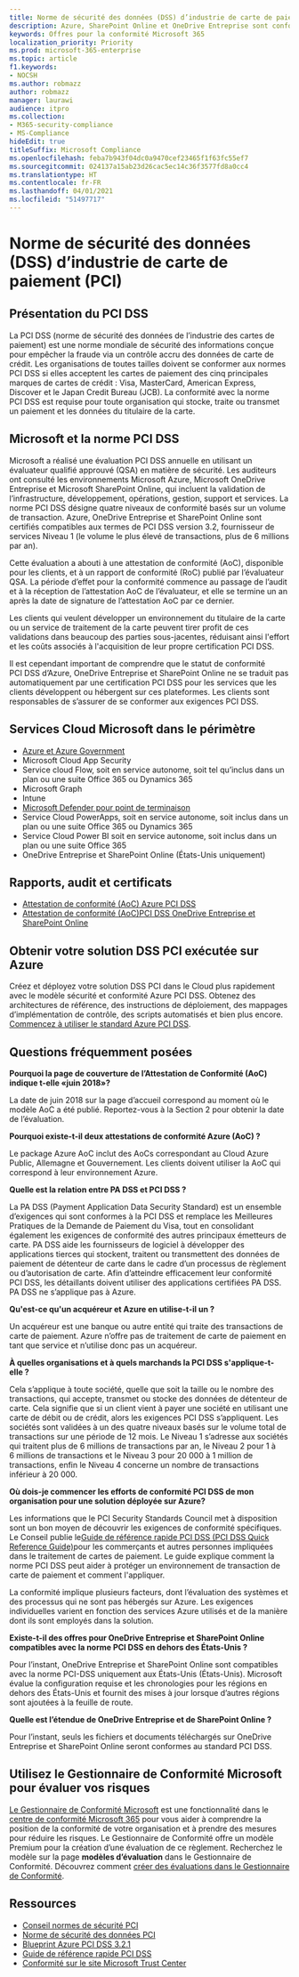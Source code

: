 ```yaml
---
title: Norme de sécurité des données (DSS) d’industrie de carte de paiement (PCI)
description: Azure, SharePoint Online et OneDrive Entreprise sont conformes aux normes de sécurité des données de carte de paiement niveau 1 version 3.2.
keywords: Offres pour la conformité Microsoft 365
localization_priority: Priority
ms.prod: microsoft-365-enterprise
ms.topic: article
f1.keywords:
- NOCSH
ms.author: robmazz
author: robmazz
manager: laurawi
audience: itpro
ms.collection:
- M365-security-compliance
- MS-Compliance
hideEdit: true
titleSuffix: Microsoft Compliance
ms.openlocfilehash: feba7b943f04dc0a9470cef23465f1f63fc55ef7
ms.sourcegitcommit: 024137a15ab23d26cac5ec14c36f3577fd8a0cc4
ms.translationtype: HT
ms.contentlocale: fr-FR
ms.lasthandoff: 04/01/2021
ms.locfileid: "51497717"
---
```

# <a name="payment-card-industry-pci-data-security-standard-dss"></a>Norme de sécurité des données (DSS) d’industrie de carte de paiement (PCI)

## <a name="pci-dss-overview"></a>Présentation du PCI DSS

La PCI DSS (norme de sécurité des données de l’industrie des cartes de paiement) est une norme mondiale de sécurité des informations conçue pour empêcher la fraude via un contrôle accru des données de carte de crédit. Les organisations de toutes tailles doivent se conformer aux normes PCI DSS si elles acceptent les cartes de paiement des cinq principales marques de cartes de crédit : Visa, MasterCard, American Express, Discover et le Japan Credit Bureau (JCB). La conformité avec la norme PCI DSS est requise pour toute organisation qui stocke, traite ou transmet un paiement et les données du titulaire de la carte.

## <a name="microsoft-and-pci-dss"></a>Microsoft et la norme PCI DSS

Microsoft a réalisé une évaluation PCI DSS annuelle en utilisant un évaluateur qualifié approuvé (QSA) en matière de sécurité. Les auditeurs ont consulté les environnements Microsoft Azure, Microsoft OneDrive Entreprise et Microsoft SharePoint Online, qui incluent la validation de l’infrastructure, développement, opérations, gestion, support et services. La norme PCI DSS désigne quatre niveaux de conformité basés sur un volume de transaction. Azure, OneDrive Entreprise et SharePoint Online sont certifiés compatibles aux termes de PCI DSS version 3.2, fournisseur de services Niveau 1 (le volume le plus élevé de transactions, plus de 6 millions par an).

Cette évaluation a abouti à une attestation de conformité (AoC), disponible pour les clients, et à un rapport de conformité (RoC) publié par l’évaluateur QSA. La période d’effet pour la conformité commence au passage de l’audit et à la réception de l’attestation AoC de l’évaluateur, et elle se termine un an après la date de signature de l’attestation AoC par ce dernier. 

Les clients qui veulent développer un environnement du titulaire de la carte ou un service de traitement de la carte peuvent tirer profit de ces validations dans beaucoup des parties sous-jacentes, réduisant ainsi l'effort et les coûts associés à l'acquisition de leur propre certification PCI DSS.

Il est cependant important de comprendre que le statut de conformité PCI DSS d’Azure, OneDrive Entreprise et SharePoint Online ne se traduit pas automatiquement par une certification PCI DSS pour les services que les clients développent ou hébergent sur ces plateformes. Les clients sont responsables de s’assurer de se conformer aux exigences PCI DSS.

## <a name="microsoft-in-scope-cloud-services"></a>Services Cloud Microsoft dans le périmètre

- [Azure et Azure Government](https://aka.ms/AzureCompliance)
- Microsoft Cloud App Security
- Service cloud Flow, soit en service autonome, soit tel qu’inclus dans un plan ou une suite Office 365 ou Dynamics 365
- Microsoft Graph
- Intune
- [Microsoft Defender pour point de terminaison](/windows/security/threat-protection/microsoft-defender-atp/microsoft-defender-advanced-threat-protection)
- Service Cloud PowerApps, soit en service autonome, soit inclus dans un plan ou une suite Office 365 ou Dynamics 365
- Service Cloud Power BI soit en service autonome, soit inclus dans un plan ou une suite Office 365
- OneDrive Entreprise et SharePoint Online (États-Unis uniquement)

## <a name="audit-reports-and-certificates"></a>Rapports, audit et certificats

- [Attestation de conformité (AoC) Azure PCI DSS](https://aka.ms/azure-pci)
- [Attestation de conformité (AoC)PCI DSS OneDrive Entreprise et SharePoint Online ](https://aka.ms/spo-pci)

## <a name="get-your-pci-dss-solution-running-on-azure"></a>Obtenir votre solution DSS PCI exécutée sur Azure

Créez et déployez votre solution DSS PCI dans le Cloud plus rapidement avec le modèle sécurité et conformité Azure PCI DSS. Obtenez des architectures de référence, des instructions de déploiement, des mappages d’implémentation de contrôle, des scripts automatisés et bien plus encore. [Commencez à utiliser le standard Azure PCI DSS](https://aka.ms/pciblueprint).

## <a name="frequently-asked-questions"></a>Questions fréquemment posées

**Pourquoi la page de couverture de l’Attestation de Conformité (AoC) indique t-elle «juin 2018»?**

La date de juin 2018 sur la page d’accueil correspond au moment où le modèle AoC a été publié. Reportez-vous à la Section 2 pour obtenir la date de l’évaluation.

**Pourquoi existe-t-il deux attestations de conformité Azure (AoC) ?**

Le package Azure AoC inclut des AoCs correspondant au Cloud Azure Public, Allemagne et Gouvernement. Les clients doivent utiliser la AoC qui correspond à leur environnement Azure.  

**Quelle est la relation entre PA DSS et PCI DSS ?**

La PA DSS (Payment Application Data Security Standard) est un ensemble d’exigences qui sont conformes à la PCI DSS et remplace les Meilleures Pratiques de la Demande de Paiement du Visa, tout en consolidant également les exigences de conformité des autres principaux émetteurs de carte. PA DSS aide les fournisseurs de logiciel à développer des applications tierces qui stockent, traitent ou transmettent des données de paiement de détenteur de carte dans le cadre d’un processus de règlement ou d’autorisation de carte. Afin d’atteindre efficacement leur conformité PCI DSS, les détaillants doivent utiliser des applications certifiées PA DSS. PA DSS ne s’applique pas à Azure.

**Qu'est-ce qu'un acquéreur et Azure en utilise-t-il un ?**

Un acquéreur est une banque ou autre entité qui traite des transactions de carte de paiement. Azure n’offre pas de traitement de carte de paiement en tant que service et n’utilise donc pas un acquéreur.

**À quelles organisations et à quels marchands la PCI DSS s'applique-t-elle ?**

Cela s’applique à toute société, quelle que soit la taille ou le nombre des transactions, qui accepte, transmet ou stocke des données de détenteur de carte. Cela signifie que si un client vient à payer une société en utilisant une carte de débit ou de crédit, alors les exigences PCI DSS s’appliquent. Les sociétés sont validées à un des quatre niveaux basés sur le volume total de transactions sur une période de 12 mois. Le Niveau 1 s’adresse aux sociétés qui traitent plus de 6 millions de transactions par an, le Niveau 2 pour 1 à 6 millions de transactions et le Niveau 3 pour 20 000 à 1 million de transactions, enfin le Niveau 4 concerne un nombre de transactions inférieur à 20 000.

**Où dois-je commencer les efforts de conformité PCI DSS de mon organisation pour une solution déployée sur Azure?**

Les informations que le PCI Security Standards Council met à disposition sont un bon moyen de découvrir les exigences de conformité spécifiques. Le Conseil publie le[Guide de référence rapide PCI DSS (PCI DSS Quick Reference Guide)](https://www.pcisecuritystandards.org/documents/PCISSC%20QRG%20August%202014%20-print.pdf)pour les commerçants et autres personnes impliquées dans le traitement de cartes de paiement. Le guide explique comment la norme PCI DSS peut aider à protéger un environnement de transaction de carte de paiement et comment l'appliquer.

La conformité implique plusieurs facteurs, dont l’évaluation des systèmes et des processus qui ne sont pas hébergés sur Azure. Les exigences individuelles varient en fonction des services Azure utilisés et de la manière dont ils sont employés dans la solution.

**Existe-t-il des offres pour OneDrive Entreprise et SharePoint Online compatibles avec la norme PCI DSS en dehors des États-Unis ?**

Pour l’instant, OneDrive Entreprise et SharePoint Online sont compatibles avec la norme PCI-DSS uniquement aux États-Unis (États-Unis). Microsoft évalue la configuration requise et les chronologies pour les régions en dehors des États-Unis et fournit des mises à jour lorsque d’autres régions sont ajoutées à la feuille de route.

**Quelle est l’étendue de OneDrive Entreprise et de SharePoint Online ?**

Pour l’instant, seuls les fichiers et documents téléchargés sur OneDrive Entreprise et SharePoint Online seront conformes au standard PCI DSS.

## <a name="use-microsoft-compliance-manager-to-assess-your-risk"></a>Utilisez le Gestionnaire de Conformité Microsoft pour évaluer vos risques

[Le Gestionnaire de Conformité Microsoft](/microsoft-365/compliance/compliance-manager) est une fonctionnalité dans le [centre de conformité Microsoft 365](/microsoft-365/compliance/microsoft-365-compliance-center) pour vous aider à comprendre la position de la conformité de votre organisation et à prendre des mesures pour réduire les risques. Le Gestionnaire de Conformité offre un modèle Premium pour la création d’une évaluation de ce règlement. Recherchez le modèle sur la page **modèles d’évaluation** dans le Gestionnaire de Conformité. Découvrez comment [créer des évaluations dans le Gestionnaire de Conformité](/microsoft-365/compliance/compliance-manager-assessments).

## <a name="resources"></a>Ressources

- [Conseil normes de sécurité PCI](https://www.pcisecuritystandards.org/)
- [Norme de sécurité des données PCI](https://www.pcisecuritystandards.org/documents/PCI_DSS_v3-1.pdf)
- [Blueprint Azure PCI DSS 3.2.1](/azure/governance/blueprints/samples/pci-dss-3.2.1/)
- [Guide de référence rapide PCI DSS](https://www.pcisecuritystandards.org/documents/PCISSC%20QRG%20August%202014%20-print.pdf)
- [Conformité sur le site Microsoft Trust Center](https://www.microsoft.com/trust-center/compliance/compliance-overview)
